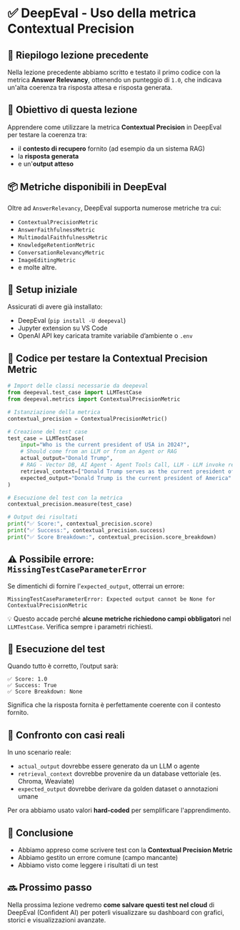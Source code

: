 # ✅ DeepEval - Uso della metrica **Contextual Precision**

## 🔁 Riepilogo lezione precedente
Nella lezione precedente abbiamo scritto e testato il primo codice con la metrica **Answer Relevancy**, ottenendo un punteggio di `1.0`, che indicava un'alta coerenza tra risposta attesa e risposta generata.

## 🧠 Obiettivo di questa lezione
Apprendere come utilizzare la metrica **Contextual Precision** in DeepEval per testare la coerenza tra:
- il **contesto di recupero** fornito (ad esempio da un sistema RAG)
- la **risposta generata**
- e un'**output atteso**

## 📦 Metriche disponibili in DeepEval
Oltre ad `AnswerRelevancy`, DeepEval supporta numerose metriche tra cui:
- `ContextualPrecisionMetric`
- `AnswerFaithfulnessMetric`
- `MultimodalFaithfulnessMetric`
- `KnowledgeRetentionMetric`
- `ConversationRelevancyMetric`
- `ImageEditingMetric`
- e molte altre.

## 🧰 Setup iniziale
Assicurati di avere già installato:
- DeepEval (`pip install -U deepeval`)
- Jupyter extension su VS Code
- OpenAI API key caricata tramite variabile d’ambiente o `.env`

## 📄 Codice per testare la **Contextual Precision Metric**

```python
# Import delle classi necessarie da deepeval
from deepeval.test_case import LLMTestCase
from deepeval.metrics import ContextualPrecisionMetric

# Istanziazione della metrica
contextual_precision = ContextualPrecisionMetric()

# Creazione del test case
test_case = LLMTestCase(
    input="Who is the current president of USA in 2024?",
    # Should come from an LLM or from an Agent or RAG
    actual_output="Donald Trump",
    # RAG - Vector DB, AI Agent - Agent Tools Call, LLM - LLM invoke response
    retrieval_context=["Donald Trump serves as the current president of America."],
    expected_output="Donald Trump is the current president of America"
)

# Esecuzione del test con la metrica
contextual_precision.measure(test_case)

# Output dei risultati
print("✅ Score:", contextual_precision.score)
print("✅ Success:", contextual_precision.success)
print("✅ Score Breakdown:", contextual_precision.score_breakdown)
```

## ⚠️ Possibile errore: `MissingTestCaseParameterError`
Se dimentichi di fornire l'`expected_output`, otterrai un errore:

```
MissingTestCaseParameterError: Expected output cannot be None for ContextualPrecisionMetric
```

💡 Questo accade perché **alcune metriche richiedono campi obbligatori** nel `LLMTestCase`. Verifica sempre i parametri richiesti.

## 🧪 Esecuzione del test
Quando tutto è corretto, l’output sarà:

```plaintext
✅ Score: 1.0
✅ Success: True
✅ Score Breakdown: None
```

Significa che la risposta fornita è perfettamente coerente con il contesto fornito.

## 🧭 Confronto con casi reali
In uno scenario reale:
- `actual_output` dovrebbe essere generato da un LLM o agente
- `retrieval_context` dovrebbe provenire da un database vettoriale (es. Chroma, Weaviate)
- `expected_output` dovrebbe derivare da golden dataset o annotazioni umane

Per ora abbiamo usato valori **hard-coded** per semplificare l'apprendimento.

## 📌 Conclusione
- Abbiamo appreso come scrivere test con la **Contextual Precision Metric**
- Abbiamo gestito un errore comune (campo mancante)
- Abbiamo visto come leggere i risultati di un test

## 🔜 Prossimo passo
Nella prossima lezione vedremo **come salvare questi test nel cloud** di DeepEval (Confident AI) per poterli visualizzare su dashboard con grafici, storici e visualizzazioni avanzate.
